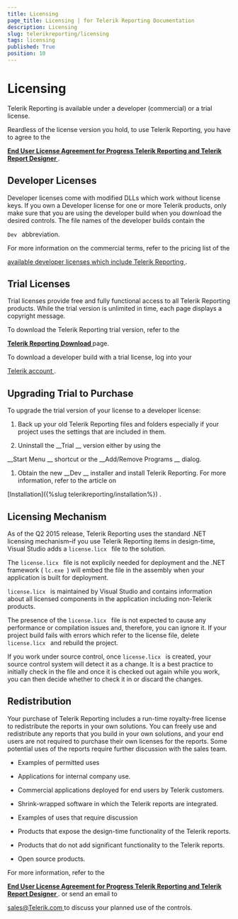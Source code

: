 ```yaml
---
title: Licensing
page_title: Licensing | for Telerik Reporting Documentation
description: Licensing
slug: telerikreporting/licensing
tags: licensing
published: True
position: 10
---
```


# Licensing



Telerik Reporting is available under a developer (commercial) or a trial license.
      


Reardless of the license version you hold, to use Telerik Reporting, you have to agree to the
        
__[End User License Agreement for Progress Telerik Reporting and Telerik Report Designer
](https://www.telerik.com/purchase/license-agreement/reporting-dlw-s
)__.
      


## Developer Licenses

Developer licenses come with modified DLLs which work without
          license keys. If you own a Developer license for one or more
          Telerik products, only make sure that you are using the
          developer build when you download the desired controls.
          The file names of the developer builds contain the
          
`Dev
` abbreviation.
        


For more information on the commercial terms, refer to the pricing list of the
          
[available developer licenses which include Telerik Reporting
](https://www.telerik.com/purchase/individual/reporting.aspx
).
        


## Trial Licenses

Trial licenses provide free and fully functional access to all Telerik Reporting products.
          While the trial version is unlimited in time, each page displays a copyright message.
        


To download the Telerik Reporting trial version, refer to the
          
__[Telerik Reporting Download
](https://www.telerik.com/download
)__ page.
        


To download a developer build with a trial license, log into your
          
[Telerik account
](http://www.telerik.com/clientnet/
).
        


## Upgrading Trial to Purchase

To upgrade the trial version of your license to a developer license:
        


1. Back up your old Telerik Reporting files and folders especially
              if your project uses the settings that are included in them.
            


1. Uninstall the 
__Trial
__ version either by using the
              
__Start Menu
__ shortcut or the 
__Add/Remove Programs
__ dialog.
            


1. Obtain the new 
__Dev
__ installer and install
              Telerik Reporting. For more information, refer to the article on
              
[Installation]({%slug telerikreporting/installation%})
.
            


## Licensing Mechanism

As of the Q2 2015 release, Telerik Reporting uses the standard .NET licensing mechanism–if you use Telerik Reporting items in
          design-time, Visual Studio adds a 
`license.licx
` file to the solution.
        


The 
`license.licx
` file is not explicily needed for deployment and the .NET framework
          (
`lc.exe
`) will embed the file in the assembly when your application is built for deployment.
          
`license.licx
` is maintained by Visual Studio and contains information about all licensed
          components in the application including non-Telerik products.
        


The presence of the 
`license.licx
` file is not expected to cause any performance or compilation
          issues and, therefore, you can ignore it. If your project build fails with errors which refer to the license file,
          delete 
`license.licx
` and rebuild the project.
        


If you work under source control, once 
`license.licx
` is created, your source control system will
          detect it as a change. It is a best practice to initially check in the file and once it is checked out again while you work,
          you can then decide whether to check it in or discard the changes.
        


## Redistribution

Your purchase of Telerik Reporting includes a run-time royalty-free license to redistribute the reports in your own solutions.
          You can freely use and redistribute any reports that you build in your own solutions, and your end users are not required to
          purchase their own licenses for the reports. Some potential uses of the reports require further discussion with the sales team.
        


* Examples of permitted uses
            


* Applications for internal company use.
                


* Commercial applications deployed for end users by Telerik customers.
                


* Shrink-wrapped software in which the Telerik reports are integrated.
                


* Examples of uses that require discussion
            


* Products that expose the design-time functionality of the Telerik reports.
                


* Products that do not add significant functionality to the Telerik reports.
                


* Open source products.
                


For more information, refer to the
          
__[End User License Agreement for Progress Telerik Reporting and Telerik Report Designer
](https://www.telerik.com/purchase/license-agreement/reporting-dlw-s
)__.
          or send an email to
          
[sales@Telerik.com
](mailto:sales@Telerik.com
)          to discuss your planned use of the controls.
        

